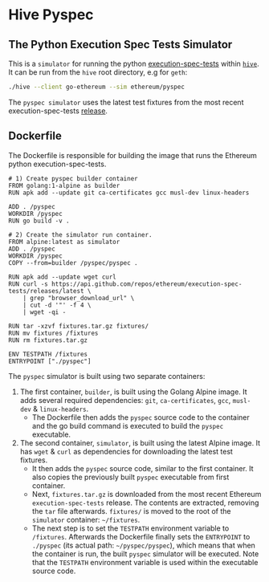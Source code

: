 # Hive Pyspec
## The Python Execution Spec Tests Simulator

This is a `simulator` for running the python [execution-spec-tests](https://github.com/ethereum/execution-spec-tests) within [`hive`](https://github.com/ethereum/hive). It can be run from the `hive` root directory, e.g for `geth`:
```sh
./hive --client go-ethereum --sim ethereum/pyspec
```

The `pyspec simulator` uses the latest test fixtures from the
most recent execution-spec-tests [release](https://github.com/ethereum/execution-spec-tests/releases).

## Dockerfile

The Dockerfile is responsible for building the image that runs the Ethereum python execution-spec-tests.

```docker
# 1) Create pyspec builder container
FROM golang:1-alpine as builder
RUN apk add --update git ca-certificates gcc musl-dev linux-headers

ADD . /pyspec
WORKDIR /pyspec
RUN go build -v .

# 2) Create the simulator run container.
FROM alpine:latest as simulator
ADD . /pyspec
WORKDIR /pyspec
COPY --from=builder /pyspec/pyspec .

RUN apk add --update wget curl
RUN curl -s https://api.github.com/repos/ethereum/execution-spec-tests/releases/latest \
    | grep "browser_download_url" \
    | cut -d '"' -f 4 \
    | wget -qi -

RUN tar -xzvf fixtures.tar.gz fixtures/
RUN mv fixtures /fixtures
RUN rm fixtures.tar.gz

ENV TESTPATH /fixtures
ENTRYPOINT ["./pyspec"]
```

The `pyspec` simulator is built using two separate containers:

1. The first container, `builder`, is built using the Golang Alpine image. It adds several required dependencies: `git`, `ca-certificates`, `gcc`, `musl-dev` &  `linux-headers`.
    - The Dockerfile then adds the `pyspec` source code to the container and the go build command is executed to build the `pyspec` executable.
2. The second container, `simulator`, is built using the latest Alpine image. It has `wget` & `curl` as dependencies for downloading the latest test fixtures.
    - It then adds the `pyspec` source code, similar to the first container. It also copies the previously built `pyspec` executable from first container.
    - Next, `fixtures.tar.gz` is downloaded from the most recent Ethereum `execution-spec-tests` release. The contents are extracted, removing the `tar` file afterwards. `fixtures/` is moved to the root of the `simulator` container: `~/fixtures`.
    - The next step is to set the `TESTPATH` environment variable to `/fixtures`. Afterwards the Dockerfile finally sets the `ENTRYPOINT` to `./pyspec` (its actual path: `~/pyspec/pyspec`), which means that when the container is run, the built `pyspec` simulator will be executed. Note that the `TESTPATH` environment variable is used within the executable source code.
